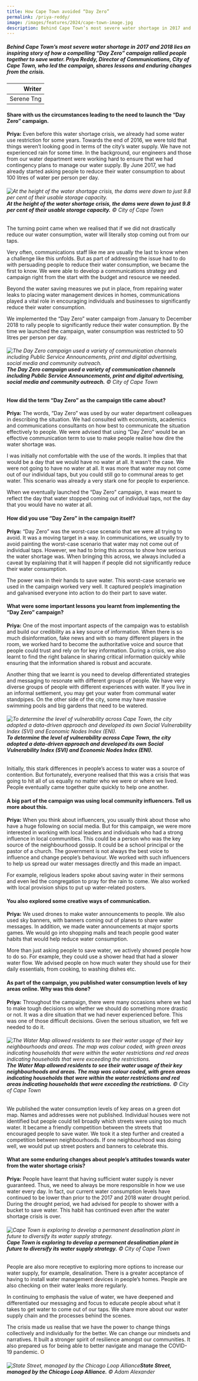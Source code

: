 ```yaml
---
title: How Cape Town avoided “Day Zero” 
permalink: /priya-reddy/
image: /images/features/2024/cape-town-image.jpg
description: Behind Cape Town’s most severe water shortage in 2017 and 2018 lies an inspiring story of how a compelling “Day Zero” campaign rallied people together to save water. Priya Reddy, Director of Communications, City of Cape Town, who led the campaign, shares lessons and enduring changes from the crisis. 
---
```


##### Behind Cape Town’s most severe water shortage in 2017 and 2018 lies an inspiring story of how a compelling “Day Zero” campaign rallied people together to save water. Priya Reddy, Director of Communications, City of Cape Town, who led the campaign, shares lessons and enduring changes from the crisis.  

| Writer |
| ---: |
| Serene Tng | 

#### **Share with us the circumstances leading to the need to launch the “Day Zero” campaign.**

**Priya:** Even before this water shortage crisis, we already had some water use restriction for some years. Towards the end of 2016, we were told that things weren’t looking good in terms of the city’s water supply. We have not experienced rain for some time. In the background, our engineers and those from our water department were working hard to ensure that we had contingency plans to manage our water supply. By June 2017, we had already started asking people to reduce their water consumption to about 100 litres of water per person per day. 

###### ![At the height of the water shortage crisis, the dams were down to just 9.8 per cent of their usable storage capacity.](/images/features/2024/cape-town-dams.jpg/)**At the height of the water shortage crisis, the dams were down to just 9.8 per cent of their usable storage capacity.** © City of Cape Town 

The turning point came when we realised that if we did not drastically reduce our water consumption, water will literally stop coming out from our taps. 

Very often, communications staff like me are usually the last to know when a challenge like this unfolds. But as part of addressing the issue had to do with persuading people to reduce their water consumption, we became the first to know. We were able to develop a communications strategy and campaign right from the start with the budget and resource we needed. 

Beyond the water saving measures we put in place, from repairing water leaks to placing water management devices in homes, communications played a vital role in encouraging individuals and businesses to significantly reduce their water consumption. 

We implemented the “Day Zero” water campaign from January to December 2018 to rally people to significantly reduce their water consumption. By the time we launched the campaign, water consumption was restricted to 50 litres per person per day. 

###### ![The Day Zero campaign used a variety of communication channels including Public Service Announcements, print and digital advertising, social media and community outreach.](/images/features/2024/day-zero.jpg/)**The Day Zero campaign used a variety of communication channels including Public Service Announcements, print and digital advertising, social media and community outreach.** © City of Cape Town

#### **How did the term “Day Zero” as the campaign title came about?**

**Priya:** The words, “Day Zero” was used by our water department colleagues in describing the situation. We had consulted with economists, academics and communications consultants on how best to communicate the situation effectively to people. We were advised that using “Day Zero” would be an effective communication term to use to make people realise how dire the water shortage was. 

I was initially not comfortable with the use of the words. It implies that that would be a day that we would have no water at all. It wasn't the case. We were not going to have no water at all. It was more that water may not come out of our individual taps, but you could still go to communal areas to get water. This scenario was already a very stark one for people to experience. 

When we eventually launched the “Day Zero” campaign, it was meant to reflect the day that water stopped coming out of individual taps, not the day that you would have no water at all. 

#### **How did you use “Day Zero” in the campaign itself?**

**Priya:** “Day Zero” was the worst-case scenario that we were all trying to avoid. It was a moving target in a way. In communications, we usually try to avoid painting the worst-case scenario that water may not come out of individual taps. However, we had to bring this across to show how serious the water shortage was. When bringing this across, we always included a caveat by explaining that it will happen if people did not significantly reduce their water consumption. 

The power was in their hands to save water. This worst-case scenario we used in the campaign worked very well. It captured people’s imagination and galvanised everyone into action to do their part to save water. 

#### **What were some important lessons you learnt from implementing the “Day Zero” campaign?**

**Priya:** One of the most important aspects of the campaign was to establish and build our credibility as a key source of information. When there is so much disinformation, fake news and with so many different players in the room, we worked hard to become the authoritative voice and source that people could trust and rely on for key information. During a crisis, we also learnt to find the right balance in sharing critical information quickly while ensuring that the information shared is robust and accurate.

Another thing that we learnt is you need to develop differentiated strategies and messaging to resonate with different groups of people. We have very diverse groups of people with different experiences with water. If you live in an informal settlement, you may get your water from communal water standpipes. On the other side of the city, some may have massive swimming pools and big gardens that need to be watered. 

###### ![To determine the level of vulnerability across Cape Town, the city adopted a data-driven approach and developed its own Social Vulnerability Index (SVI) and Economic Nodes Index (ENI).](/images/features/2024/cape-town-image.jpg/)**To determine the level of vulnerability across Cape Town, the city adopted a data-driven approach and developed its own Social Vulnerability Index (SVI) and Economic Nodes Index (ENI).** 

Initially, this stark differences in people’s access to water was a source of contention. But fortunately, everyone realised that this was a crisis that was going to hit all of us equally no matter who we were or where we lived. People eventually came together quite quickly to help one another. 

#### **A big part of the campaign was using local community influencers. Tell us more about this.**

**Priya:** When you think about influencers, you usually think about those who have a huge following on social media. But for this campaign, we were more interested in working with local leaders and individuals who had a strong influence in local communities. 
This could be a person who was the key source of the neighbourhood gossip. It could be a school principal or the pastor of a church. The government is not always the best voice to influence and change people’s behaviour. We worked with such influencers to help us spread our water messages directly and this made an impact. 

For example, religious leaders spoke about saving water in their sermons and even led the congregation to pray for the rain to come. We also worked with local provision ships to put up water-related posters.

#### **You also explored some creative ways of communication.**

**Priya:** We used drones to make water announcements to people. We also used sky banners, with banners coming out of planes to share water messages. In addition, we made water announcements at major sports games. We would go into shopping malls and teach people good water habits that would help reduce water consumption. 

More than just asking people to save water, we actively showed people how to do so. For example, they could use a shower head that had a slower water flow. We advised people on how much water they should use for their daily essentials, from cooking, to washing dishes etc. 

#### **As part of the campaign, you published water consumption levels of key areas online. Why was this done?**

**Priya:** Throughout the campaign, there were many occasions where we had to make tough decisions on whether we should do something more drastic or not. It was a dire situation that we had never experienced before. This was one of those difficult decisions. Given the serious situation, we felt we needed to do it. 

###### ![The Water Map allowed residents to see their water usage of their key neighbourhoods and areas. The map was colour coded, with green areas indicating households that were within the water restrictions and red areas indicating households that were exceeding the restrictions.](/images/features/2024/green-dot-map.jpg/)**The Water Map allowed residents to see their water usage of their key neighbourhoods and areas. The map was colour coded, with green areas indicating households that were within the water restrictions and red areas indicating households that were exceeding the restrictions.** © City of Cape Town

We published the water consumption levels of key areas on a green dot map. Names and addresses were not published. Individual houses were not identified but people could tell broadly which streets were using too much water. It became a friendly competition between the streets that encouraged people to save water. We took it a step further and created a competition between neighbourhoods. If one neighbourhood was doing well, we would put up street posters and banners to celebrate this.  

#### **What are some enduring changes about people’s attitudes towards water from the water shortage crisis?**

**Priya:** People have learnt that having sufficient water supply is never guaranteed. Thus, we need to always be more responsible in how we use water every day. In fact, our current water consumption levels have continued to be lower than prior to the 2017 and 2018 water drought period. During the drought period, we had advised for people to shower with a bucket to save water. This habit has continued even after the water shortage crisis is over. 

###### ![Cape Town is exploring to develop a permanent desalination plant in future to diversify its water supply strategy.](/images/features/2024/desalination-plant.jpg/)**Cape Town is exploring to develop a permanent desalination plant in future to diversify its water supply strategy.** © City of Cape Town

People are also more receptive to exploring more options to increase our water supply, for example, desalination. There is a greater acceptance of having to install water management devices in people’s homes. People are also checking on their water leaks more regularly. 

In continuing to emphasis the value of water, we have deepened and differentiated our messaging and focus to educate people about what it takes to get water to come out of our taps. We share more about our water supply chain and the processes behind the scenes.

The crisis made us realise that we have the power to change things collectively and individually for the better. We can change our mindsets and narratives. It built a stronger spirit of resilience amongst our communities. It also prepared us for being able to better navigate and manage the COVID-19 pandemic. **<font color="#967942">O</font>** 
 
###### ![State Street, managed by the Chicago Loop Alliance](/images/features/2024/state-street.jpg/)**State Street, managed by the Chicago Loop Alliance.** © Adam Alexander 
